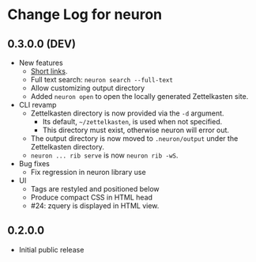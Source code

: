 # Change Log for neuron

## 0.3.0.0 (DEV)

- New features
  - [Short links](https://neuron.srid.ca/2014501.html).
  - Full text search: `neuron search --full-text`
  - Allow customizing output directory
  - Added `neuron open` to open the locally generated Zettelkasten site.
- CLI revamp
  - Zettelkasten directory is now provided via the `-d` argument.
    - Its default, `~/zettelkasten`, is used when not specified.
    - This directory must exist, otherwise neuron will error out.
  - The output directory is now moved to `.neuron/output` under the Zettelkasten directory.
  - `neuron ... rib serve` is now `neuron rib -wS`.
- Bug fixes
  - Fix regression in neuron library use
- UI
  - Tags are restyled and positioned below
  - Produce compact CSS in HTML head
  - #24: zquery is displayed in HTML view.

## 0.2.0.0

- Initial public release
